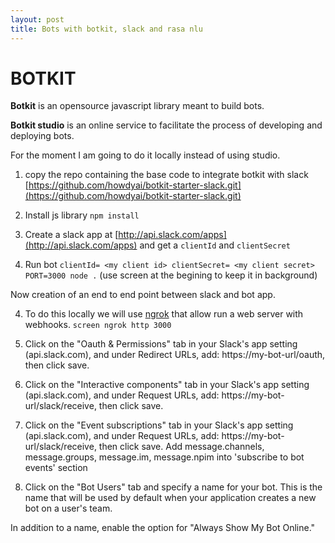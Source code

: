 ```yaml
---
layout: post
title: Bots with botkit, slack and rasa nlu 
---
```


# BOTKIT

**Botkit** is an opensource javascript library meant to build bots.

**Botkit studio** is an online service to facilitate the process of developing and deploying bots.

For the moment I am going to do it locally instead of using studio.

1. copy the repo containing the base code to integrate botkit with slack 
[https://github.com/howdyai/botkit-starter-slack.git](https://github.com/howdyai/botkit-starter-slack.git)

2. Install js library `npm install`

3. Create a slack app at [http://api.slack.com/apps](http://api.slack.com/apps) and get a `clientId` and `clientSecret`

3. Run bot `clientId= <my client id> clientSecret= <my client secret> PORT=3000 node .` (use screen at the begining to keep it in background)

Now creation of an end to end point between slack and bot app. 

4. To do this locally we will use [ngrok](https://ngrok.com) that allow run a web server with webhooks. 
`screen ngrok http 3000`

5. Click on the "Oauth & Permissions" tab in your Slack's app setting (api.slack.com), and under Redirect URLs, add: https://my-bot-url/oauth, then click save. 

6. Click on the "Interactive components" tab in your Slack's app setting (api.slack.com), and under Request URLs, add: https://my-bot-url/slack/receive, then click save. 

7. Click on the "Event subscriptions" tab in your Slack's app setting (api.slack.com), and under Request URLs, add: https://my-bot-url/slack/receive, then click save. 
Add message.channels, message.groups, message.im, message.npim into 'subscribe to bot events' section

8. Click on the "Bot Users" tab and specify a name for your bot. This is the name that will be used by default when your application creates a new bot on a user's team.

In addition to a name, enable the option for "Always Show My Bot Online."
